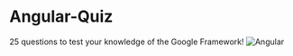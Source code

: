 # Angular-Quiz
25 questions to test your knowledge of the Google Framework!
![Angular](https://loga-engineering.com/wp-content/uploads/2019/10/angular-logo.png)
